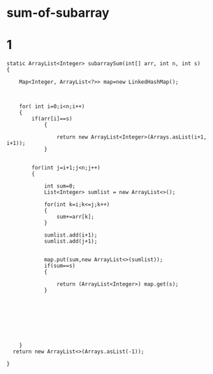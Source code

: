# sum-of-subarray
# 1


    static ArrayList<Integer> subarraySum(int[] arr, int n, int s) 
    {
       
        Map<Integer, ArrayList<?>> map=new LinkedHashMap();
        
        
        
        for( int i=0;i<n;i++)
        {
            if(arr[i]==s)
                {
                   
                    return new ArrayList<Integer>(Arrays.asList(i+1, i+1));
                } 
                
                
            for(int j=i+1;j<n;j++)
            {
                
                int sum=0;
                List<Integer> sumlist = new ArrayList<>();

                for(int k=i;k<=j;k++)
                {
                    sum+=arr[k];
                }
                
                sumlist.add(i+1);
                sumlist.add(j+1);
                   
                    
                map.put(sum,new ArrayList<>(sumlist));
                if(sum==s)
                {
                   
                    return (ArrayList<Integer>) map.get(s);
                }
                
                
               
                 
            
            
            
               
        }
      return new ArrayList<>(Arrays.asList(-1));
        
    }

